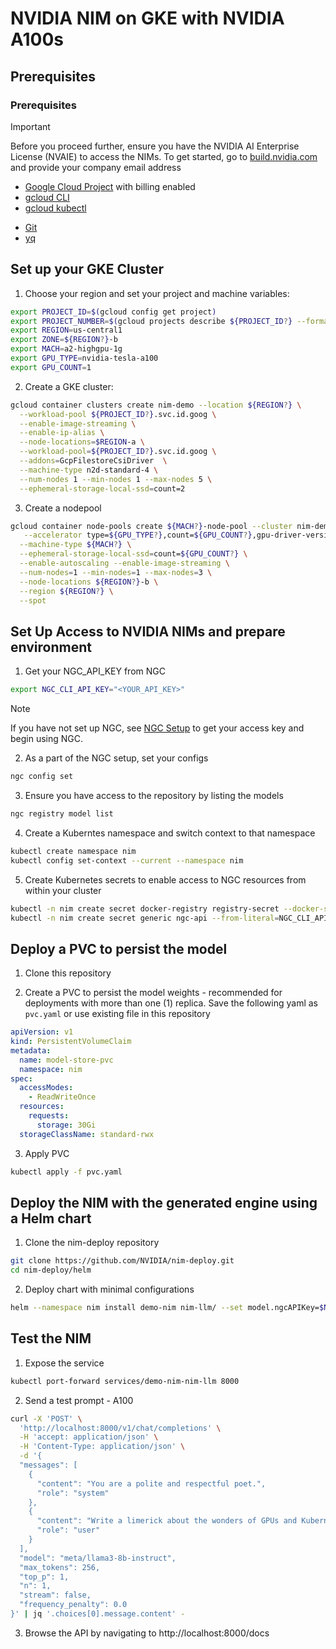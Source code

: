 # NVIDIA NIM on GKE with NVIDIA A100s

## Prerequisites
### Prerequisites

> [!IMPORTANT]
> Before you proceed further, ensure you have the NVIDIA AI Enterprise License (NVAIE) to access the NIMs.  To get started, go to [build.nvidia.com](https://build.nvidia.com/explore/discover?signin=true) and provide your company email address

* [Google Cloud Project](https://console.cloud.google.com) with billing enabled
* [gcloud CLI](https://cloud.google.com/sdk/docs/install)
* [gcloud kubectl](https://cloud.google.com/kubernetes-engine/docs/how-to/cluster-access-for-kubectl#install_kubectl)
<!-- * [Terraform](https://developer.hashicorp.com/terraform/tutorials/gcp-get-started/install-cli) -->
* [Git](https://git-scm.com/book/en/v2/Getting-Started-Installing-Git)
*  [yq](https://pypi.org/project/yq/)

## Set up your GKE Cluster

1. Choose your region and set your project and machine variables:
```bash
export PROJECT_ID=$(gcloud config get project)
export PROJECT_NUMBER=$(gcloud projects describe ${PROJECT_ID?} --format="value(projectNumber)")
export REGION=us-central1
export ZONE=${REGION?}-b
export MACH=a2-highgpu-1g
export GPU_TYPE=nvidia-tesla-a100
export GPU_COUNT=1
```


2. Create a GKE cluster:
```bash
gcloud container clusters create nim-demo --location ${REGION?} \
  --workload-pool ${PROJECT_ID?}.svc.id.goog \
  --enable-image-streaming \
  --enable-ip-alias \
  --node-locations=$REGION-a \
  --workload-pool=${PROJECT_ID?}.svc.id.goog \
  --addons=GcpFilestoreCsiDriver  \
  --machine-type n2d-standard-4 \
  --num-nodes 1 --min-nodes 1 --max-nodes 5 \
  --ephemeral-storage-local-ssd=count=2
```

3. Create a nodepool
```bash
gcloud container node-pools create ${MACH?}-node-pool --cluster nim-demo \
   --accelerator type=${GPU_TYPE?},count=${GPU_COUNT?},gpu-driver-version=latest \
  --machine-type ${MACH?} \
  --ephemeral-storage-local-ssd=count=${GPU_COUNT?} \
  --enable-autoscaling --enable-image-streaming \
  --num-nodes=1 --min-nodes=1 --max-nodes=3 \
  --node-locations ${REGION?}-b \
  --region ${REGION?} \
  --spot
```


## Set Up Access to NVIDIA NIMs and prepare environment

1. Get your NGC_API_KEY from NGC
```bash
export NGC_CLI_API_KEY="<YOUR_API_KEY>"
```
> [!NOTE]
> If you have not set up NGC, see [NGC Setup](https://ngc.nvidia.com/setup) to get your access key and begin using NGC.

2. As a part of the NGC setup, set your configs
```bash
ngc config set
```

3. Ensure you have access to the repository by listing the models
```bash
ngc registry model list
```

4. Create a Kuberntes namespace and switch context to that namespace
```bash
kubectl create namespace nim
kubectl config set-context --current --namespace nim
```

5. Create Kubernetes secrets to enable access to NGC resources from within your cluster
```bash
kubectl -n nim create secret docker-registry registry-secret --docker-server=nvcr.io --docker-username='$oauthtoken' --docker-password=$NGC_CLI_API_KEY
kubectl -n nim create secret generic ngc-api --from-literal=NGC_CLI_API_KEY=$NGC_CLI_API_KEY
```

## Deploy a PVC to persist the model
1. Clone this repository

2. Create a PVC to persist the model weights - recommended for deployments with more than one (1) replica.  Save the following yaml as `pvc.yaml` or use existing file in this repository
```yaml
apiVersion: v1
kind: PersistentVolumeClaim
metadata:
  name: model-store-pvc
  namespace: nim
spec:
  accessModes:
    - ReadWriteOnce
  resources:
    requests:
      storage: 30Gi
  storageClassName: standard-rwx
```

3. Apply PVC
```bash
kubectl apply -f pvc.yaml
```

## Deploy the NIM with the generated engine using a Helm chart

1. Clone the nim-deploy repository
```bash
git clone https://github.com/NVIDIA/nim-deploy.git
cd nim-deploy/helm
```

2. Deploy chart with minimal configurations
```bash
helm --namespace nim install demo-nim nim-llm/ --set model.ngcAPIKey=$NGC_CLI_API_KEY --set persistence.enabled=true --set persistence.existingClaim=model-store-pvc
```

## Test the NIM
1. Expose the service
```bash
kubectl port-forward services/demo-nim-nim-llm 8000
```

2. Send a test prompt - A100
```bash
curl -X 'POST' \
  'http://localhost:8000/v1/chat/completions' \
  -H 'accept: application/json' \
  -H 'Content-Type: application/json' \
  -d '{
  "messages": [
    {
      "content": "You are a polite and respectful poet.",
      "role": "system"
    },
    {
      "content": "Write a limerick about the wonders of GPUs and Kubernetes?",
      "role": "user"
    }
  ],
  "model": "meta/llama3-8b-instruct",
  "max_tokens": 256,
  "top_p": 1,
  "n": 1,
  "stream": false,
  "frequency_penalty": 0.0
}' | jq '.choices[0].message.content' -
```

3. Browse the API by navigating to http://localhost:8000/docs